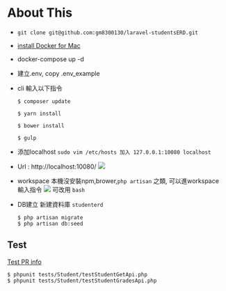 
# About This

- `git clone git@github.com:gm8300130/laravel-studentsERD.git`

- [install Docker for Mac](https://docs.docker.com/docker-for-mac/install/)

- docker-compose up -d

- 建立.env, copy .env_example

- cli 輸入以下指令
    ``` 
    $ composer update
    
    $ yarn install 
    
    $ bower install 
    
    $ gulp
    ```
- 添加localhost 
`sudo vim /etc/hosts 加入 127.0.0.1:10080 localhost`

- Url : http://localhost:10080/
![](http://ww4.sinaimg.cn/large/006tNbRwgy1ffqvw234hej315t0idq4n.jpg)

- workspace
本機沒安裝npm,brower,`php artisan` 之類, 可以進workspace 輸入指令
![](http://ww4.sinaimg.cn/large/006tNbRwgy1ffqvxlnnnaj30uk0la42h.jpg)
可改用 `bash`

- DB建立
新建資料庫 `studenterd`
    ```
    $ php artisan migrate
    $ php artisan db:seed
    ```
## Test
[Test PR info](https://github.com/gm8300130/laravel-studentsERD/pull/5)

```
$ phpunit tests/Student/testStudentGetApi.php
$ phpunit tests/Student/testStudentGradesApi.php
```


